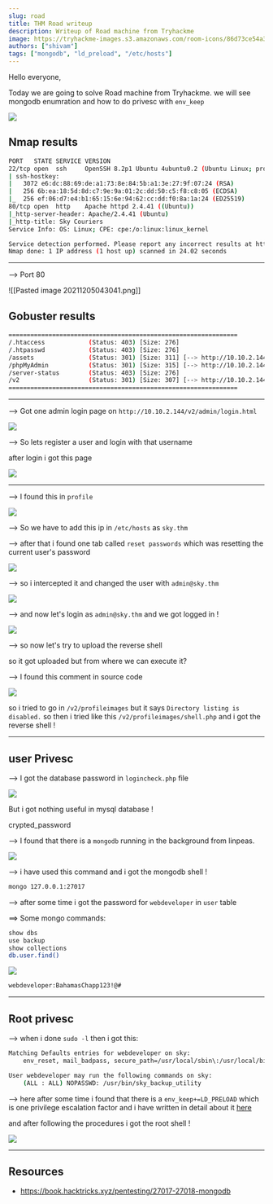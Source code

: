 ```yaml
---
slug: road
title: THM Road writeup
description: Writeup of Road machine from Tryhackme
image: https://tryhackme-images.s3.amazonaws.com/room-icons/86d73ce54a3f392bd56336da012a8270.png
authors: ["shivam"]
tags: ["mongodb", "ld_preload", "/etc/hosts"]
---
```


Hello everyone,

Today we are going to solve Road machine from Tryhackme. we will see mongodb enumration and how to do privesc with `env_keep`

![](https://tryhackme-images.s3.amazonaws.com/room-icons/86d73ce54a3f392bd56336da012a8270.png)

<!--truncate-->

## Nmap results

```bash
PORT   STATE SERVICE VERSION
22/tcp open  ssh     OpenSSH 8.2p1 Ubuntu 4ubuntu0.2 (Ubuntu Linux; protocol 2.0)
| ssh-hostkey:
|   3072 e6:dc:88:69:de:a1:73:8e:84:5b:a1:3e:27:9f:07:24 (RSA)
|   256 6b:ea:18:5d:8d:c7:9e:9a:01:2c:dd:50:c5:f8:c8:05 (ECDSA)
|_  256 ef:06:d7:e4:b1:65:15:6e:94:62:cc:dd:f0:8a:1a:24 (ED25519)
80/tcp open  http    Apache httpd 2.4.41 ((Ubuntu))
|_http-server-header: Apache/2.4.41 (Ubuntu)
|_http-title: Sky Couriers
Service Info: OS: Linux; CPE: cpe:/o:linux:linux_kernel

Service detection performed. Please report any incorrect results at https://nmap.org/submit/ .
Nmap done: 1 IP address (1 host up) scanned in 24.02 seconds
```

---

--> Port 80

![[Pasted image 20211205043041.png]]

## Gobuster results

```bash
===============================================================
/.htaccess            (Status: 403) [Size: 276]
/.htpasswd            (Status: 403) [Size: 276]
/assets               (Status: 301) [Size: 311] [--> http://10.10.2.144/assets/]
/phpMyAdmin           (Status: 301) [Size: 315] [--> http://10.10.2.144/phpMyAdmin/]
/server-status        (Status: 403) [Size: 276]
/v2                   (Status: 301) [Size: 307] [--> http://10.10.2.144/v2/]
===============================================================
```

---

--> Got one admin login page on `http://10.10.2.144/v2/admin/login.html`

![](Attachments/Pastedimage20211205045222.png)

--> So lets register a user and login with that username

after login i got this page

![](Attachments/Pastedimage20211205045254.png)

---

--> I found this in `profile`

![](Attachments/Pastedimage20211205051631.png)

--> So we have to add this ip in `/etc/hosts` as `sky.thm`

--> after that i found one tab called `reset passwords` which was resetting the current user's password

![](Attachments/Pastedimage20211205051744.png)

--> so i intercepted it and changed the user with `admin@sky.thm`

![](Attachments/Pastedimage20211205051834.png)

--> and now let's login as `admin@sky.thm` and we got logged in !

![](Attachments/Pastedimage20211205051912.png)

--> so now let's try to upload the reverse shell

so it got uploaded but from where we can execute it?

--> I found this comment in source code

![](Attachments/Pastedimage20211205090025.png)

so i tried to go in `/v2/profileimages` but it says `Directory listing is disabled.` so then i tried like this `/v2/profileimages/shell.php` and i got the reverse shell !

---

## user Privesc

--> I got the database password in `logincheck.php` file

![](Attachments/Pastedimage20211205090624.png)

But i got nothing useful in mysql database !

crypted_password

--> I found that there is a `mongodb` running in the background from linpeas.

![](Attachments/Pastedimage20211205091553.png)

--> i have used this command and i got the mongodb shell !

```bash
mongo 127.0.0.1:27017
```

--> after some time i got the password for `webdeveloper` in `user` table

==> Some mongo commands:

```bash
show dbs
use backup
show collections
db.user.find()
```

![](Attachments/Pastedimage20211205092439.png)

```bash
webdeveloper:BahamasChapp123!@#
```

---

## Root privesc

--> when i done `sudo -l` then i got this:

```bash
Matching Defaults entries for webdeveloper on sky:
    env_reset, mail_badpass, secure_path=/usr/local/sbin\:/usr/local/bin\:/usr/sbin\:/usr/bin\:/sbin\:/bin\:/snap/bin, env_keep+=LD_PRELOAD

User webdeveloper may run the following commands on sky:
    (ALL : ALL) NOPASSWD: /usr/bin/sky_backup_utility
```

--> here after some time i found that there is a `env_keep+=LD_PRELOAD` which is one privilege escalation factor and i have written in detail about it <a href="https://www.hackingarticles.in/linux-privilege-escalation-using-ld_preload/" >here</a>

and after following the procedures i got the root shell !

![](Attachments/Pastedimage20211205100609.png)

---

## Resources

- https://book.hacktricks.xyz/pentesting/27017-27018-mongodb
